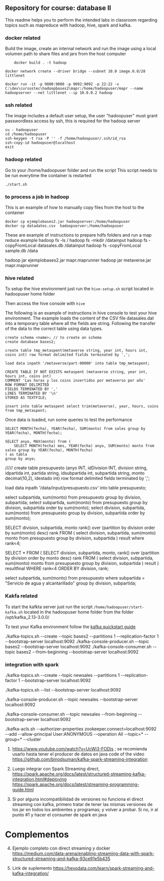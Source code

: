 ## Repository for course: database II
This readme helps you to perform the intended labs in classroom regarding topics such as mapreduce with hadoop, hive, spark and kafka.

### docker related  
Build the image, create an internal network and run the image using a local volumen
path to share files and jars from the host computer
```
    docker build . -t hadoop

docker network create --driver bridge --subnet 10.0 image.0.0/28 littlenet

docker run -it -p 9000:9000 -p 9092:9092 -p 22:22 -v C:\dev\cursostec\hadoopbases2\mapr:/home/hadoopuser/mapr --name hadoopserver --net littlenet --ip 10.0.0.2 hadoop
```

### ssh related
The image includes a default user setup, the user "hadoopuser" must grant passwordless access by ssh, this is required for the hadoop server

```
su - hadoopuser
cd /home/hadoopuser
ssh-keygen -t rsa -P '' -f /home/hadoopuser/.ssh/id_rsa
ssh-copy-id hadoopuser@localhost
exit
```

### hadoop related
Go to your /home/hadoopuser folder and run the script
This script needs to be run everytime the container is restarted
```
./start.sh 
```


### to process a job in hadoop
This is an example of how to manually copy files from the host to the container 
```
docker cp ejemplobases2.jar hadoopserver:/home/hadoopuser
docker cp datadates.csv  hadoopserver:/home/hadoopuser
```

These are example of instructions to prepare hdfs folders and run a map reduce example
hadoop fs -ls /
hadoop fs -mkdir /datainput
hadoop fs -copyFromLocal datasales.db /datainput
hadoop fs -copyFromLocal sample.db /data

hadoop jar ejemplobases2.jar mapr.maprunner
hadoop jar metaverse.jar mapr.maprunner

### hive related
To setup the hive environment just run the `hive-setup.sh` script located in hadoopuser home folder

Then access the hive console with `hive`

The following is an example of instructions in hive console to test your hive environment. The example loads the content of the CSV file datasales.dat into a temporary table where all the fields are string. Following the transfer of the data to the correct table using data types. 

```
create schema <name>; // to create an schema
create database bases2;

create table tmp_metaspent(metaverse string, year int, hours int, coins int) row format delimited fields terminated by ',';

load data inpath '/metaverse/part-00000' into table tmp_metaspent;

CREATE TABLE IF NOT EXISTS metaspent (metaverse string, year int, hours int, coins int)
COMMENT 'Las horas y los coins invertidos por metaverso por año'
ROW FORMAT DELIMITED
FIELDS TERMINATED BY ','
LINES TERMINATED BY '\n'
STORED AS TEXTFILE;

insert into table metaspent select trim(metaverse), year, hours, coins from tmp_metaspent;
```

Once data is loaded, run some queries to test the performance 
```
SELECT MONTH(fecha), YEAR(fecha), SUM(monto) from sales group by YEAR(fecha), MONTH(fecha);

SELECT anyo, MAX(monto) from (
    SELECT MONTH(fecha) mes, YEAR(fecha) anyo, SUM(monto) monto from sales group by YEAR(fecha), MONTH(fecha)
) as tabla 
group by anyo;
```


/////
create table presupuesto (anyo INT, idDivision INT, division string,  idpartida int, partida string, idsubpartida int, subpartida string, monto decimal(10,2), idestado int) row format delimited fields terminated by ',';

load data inpath '/data/input/presupuesto.csv' into table presupuesto;

select subpartida, sum(monto) from presupuesto group by division, subpartida;
select subpartida, sum(monto) from presupuesto group by division, subpartida order by sum(monto);
select division, subpartida, sum(monto) from presupuesto group by division, subpartida order by sum(monto);

SELECT division, subpartida, monto rank() over (partition by division order by sum(monto) desc) rank  FROM (
    select division, subpartida, sum(monto) monto
    from presupuesto group by division, subpartida
)  result where rank<4;

SELECT * FROM (
    SELECT division, subpartida, monto, rank() over (partition by division order by monto desc) rank  FROM (
        select division, subpartida, sum(monto) monto
        from presupuesto group by division, subpartida
    ) result
) resultfinal 
WHERE rank<4 
ORDER BY division, rank;

select subpartida, sum(monto) from presupuesto 
where subpartida = "Servicio de agua y alcantarillado"
group by division, subpartida;

### Kakfa related
To start the kafkta server just run the script `/home/hadoopuser/start-kafka.sh` located in the hadoopuser home folder from the folder /opt/kafka_2.13-3.0.0/

To test your Kafka environment follow the [kafka quickstart guide](https://kafka.apache.org/quickstart) 

./kafka-topics.sh --create --topic bases2 --partitions 1 --replication-factor 1 --bootstrap-server localhost:9092
./kafka-console-producer.sh --topic bases2 --bootstrap-server localhost:9092
./kafka-console-consumer.sh --topic bases2 --from-beginning --bootstrap-server localhost:9092

### integration with spark
./kafka-topics.sh --create --topic newsales --partitions 1 --replication-factor 1 --bootstrap-server localhost:9092

./kafka-topics.sh --list --bootstrap-server localhost:9092

./kafka-console-producer.sh --topic newsales --bootstrap-server localhost:9092

./kafka-console-consumer.sh --topic newsales --from-beginning --bootstrap-server localhost:9092

./kafka-acls.sh --authorizer-properties zookeeper.connect=localhost:9092 --add --allow-principal User:ANONYMOUS --operation All --topic=* --group=* --cluster

1. https://www.youtube.com/watch?v=UcWi3-FODjs  ; se recomienda usarlo hasta tener el producer de datos en java
code of the video https://github.com/binodsuman/kafka-spark-streaming-integration

2. Luego integrar con Spark Streaming direct, 
https://spark.apache.org/docs/latest/structured-streaming-kafka-integration.html#deploying
https://spark.apache.org/docs/latest/streaming-programming-guide.html

3. Si por alguna incompatibilidad de versiones no funciona el direct streaming con kafka, primero tratar de tener las mismas versiones de los jar en todos los ambientes y programas; y volver a probar. Si no, ir al punto #1 y hacer el consumer de spark en java

# Complementos
4. Ejemplo completo con direct streaming y docker https://medium.com/data-arena/enabling-streaming-data-with-spark-structured-streaming-and-kafka-93ce91e5b435

5. Link de suplemento https://hevodata.com/learn/spark-streaming-and-kafka-integration/
